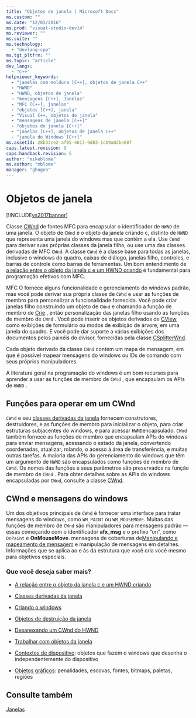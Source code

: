 ```yaml
---
title: "Objetos de janela | Microsoft Docs"
ms.custom: ""
ms.date: "12/03/2016"
ms.prod: "visual-studio-dev14"
ms.reviewer: ""
ms.suite: ""
ms.technology: 
  - "devlang-cpp"
ms.tgt_pltfrm: ""
ms.topic: "article"
dev_langs: 
  - "C++"
helpviewer_keywords: 
  - "janelas com moldura [C++], objetos de janela C++"
  - "HWND"
  - "HWND, objetos de janela"
  - "mensagens [C++], Janelas"
  - "MFC [C++], janelas"
  - "objetos [C++], janela"
  - "Visual C++, objetos de janela"
  - "mensagens de janela [C++]"
  - "objetos de janela [C++]"
  - "janelas [C++], objetos de janela C++"
  - "janela do Windows [C++]"
ms.assetid: 28b33ce2-af05-4617-9d03-1cb9a02be687
caps.latest.revision: 9
caps.handback.revision: 5
author: "mikeblome"
ms.author: "mblome"
manager: "ghogen"
---
```

# Objetos de janela
[!INCLUDE[vs2017banner](../assembler/inline/includes/vs2017banner.md)]

Classe [CWnd](../Topic/CWnd%20Class.md) de fontes MFC para encapsular o identificador de `HWND` de uma janela.  O objeto de `CWnd` é o objeto da janela criando c, distinto de `HWND` que representa uma janela do windows mas que contém a ela.  Use `CWnd` para derivar suas próprias classes da janela filho, ou use uma das classes derivadas de MFC `CWnd`.  A classe `CWnd` é a classe base para todas as janelas, inclusive o windows do quadro, caixas de diálogo, janelas filho, controles, e barras de controle como barras de ferramentas.  Um bom entendimento de [a relação entre o objeto da janela c e um HWND criando](../Topic/Relationship%20Between%20a%20C++%20Window%20Object%20and%20an%20HWND.md) é fundamental para programação efetivos com MFC.  
  
 MFC O fornece alguns funcionalidade e gerenciamento do windows padrão, mas você pode derivar sua própria classe de `CWnd` e usar as funções de membro para personalizar a funcionalidade fornecida.  Você pode criar janelas filho construindo um objeto de `CWnd` e chamando a função de membro de [Crie](../Topic/CWnd::Create.md) , então personalização das janelas filho usando as funções de membro de `CWnd` .  Você pode inserir os objetos derivados de [CView](../Topic/CView%20Class.md), como exibições de formulário ou modos de exibição de árvore, em uma janela do quadro.  E você pode dar suporte a várias exibições dos documentos pelos painéis do divisor, fornecidas pela classe [CSplitterWnd](../mfc/reference/csplitterwnd-class.md).  
  
 Cada objeto derivado da classe `CWnd` contém um mapa de mensagem, em que é possível mapear mensagens do windows ou IDs de comando com seus próprios manipuladores.  
  
 A literatura geral na programação do windows é um bom recursos para aprender a usar as funções de membro de `CWnd` , que encapsulam os APIs de `HWND` .  
  
## Funções para operar em um CWnd  
 `CWnd` e seu [classes derivadas da janela](../Topic/Derived%20Window%20Classes.md) fornecem construtores, destruidores, e as funções de membro para inicializar o objeto, para criar estruturas subjacentes do windows, e para acessar `HWND`encapsulado.  `CWnd` também fornece as funções de membro que encapsulam APIs do windows para enviar mensagens, acessando o estado da janela, convertendo coordenadas, atualizar, rolando, o acesso à área de transferência, e muitas outras tarefas.  A maioria das APIs do gerenciamento do windows que têm um argumento de `HWND` são encapsulados como funções de membro de `CWnd`.  Os nomes das funções e seus parâmetros são preservados na função de membro de `CWnd` .  Para obter detalhes sobre as APIs do windows encapsuladas por `CWnd`, consulte a classe [CWnd](../Topic/CWnd%20Class.md).  
  
## CWnd e mensagens do windows  
 Um dos objetivos principais de `CWnd` é fornecer uma interface para tratar mensagens do windows, como `WM_PAINT` ou `WM_MOUSEMOVE`.  Muitas das funções de membro de `CWnd` são manipuladores para mensagens padrão — essas começando com o identificador **afx\_msg** e o prefixo “on”, como `OnPaint` e **OnMouseMove**.  mensagens de coberturas de[Manipulando e mapeamento de mensagem](../mfc/message-handling-and-mapping.md) e manipulação de mensagens em detalhes.  Informações que se aplica ao e às da estrutura que você cria você mesmo para objetivos especiais.  
  
### Que você deseja saber mais?  
  
-   [A relação entre o objeto da janela c e um HWND criando](../Topic/Relationship%20Between%20a%20C++%20Window%20Object%20and%20an%20HWND.md)  
  
-   [Classes derivadas da janela](../Topic/Derived%20Window%20Classes.md)  
  
-   [Criando o windows](../Topic/Creating%20Windows.md)  
  
-   [Objetos de destruição da janela](../mfc/destroying-window-objects.md)  
  
-   [Desanexando um CWnd do HWND](../Topic/Detaching%20a%20CWnd%20from%20Its%20HWND.md)  
  
-   [Trabalhar com objetos da janela](../Topic/Working%20with%20Window%20Objects.md)  
  
-   [Contextos de dispositivo](../Topic/Device%20Contexts.md): objetos que fazem o windows que desenha o independentemente do dispositivo  
  
-   [Objetos gráficos](../mfc/graphic-objects.md): penalidades, escovas, fontes, bitmaps, paletas, regiões  
  
## Consulte também  
 [Janelas](../mfc/windows.md)